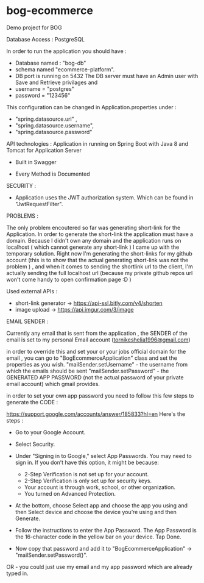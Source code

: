 # bog-ecommerce
Demo project for BOG 


Database Access : PostgreSQL

In order to run the application you should have : 
 * Database named : "bog-db" 
 * schema named "ecommerce-platform". 
 * DB port is running on 5432
The DB server must have an Admin user with Save and Retrieve privilages and 
 * username = "postgres" 
 * password = "123456"

This configuration can be changed in Application.properties under :
 * "spring.datasource.url" , 
 * "spring.datasource.username", 
 * "spring.datasource.password"

API technologies : Application in running on Spring Boot with Java 8 and Tomcat for Application Server
* Built in Swagger

 * Every Method is Documented

SECURITY :
* Application uses the JWT authorization system. Which can be found in "JwtRequestFilter". 

PROBLEMS : 

The only problem encoutered so far was generating short-link for the Application. In order to generate the short-link the application
must have a domain. Because I didn't own any domain and the application runs on localhost ( which cannot generate any short-link ) 
I came up with the temporary solution. Right now I'm generating the short-links for my github account (this is to show that the actual generating short-link
was not the problem ) , and when it comes to sending the shortlink url to the client, I'm actually sending the full localhost url (because my private github repos url won't come handy
to open confirmation page :D )


Used external APIs :
 * short-link generator -> https://api-ssl.bitly.com/v4/shorten
 * image upload -> https://api.imgur.com/3/image

EMAIL SENDER : 

Currently any email that is sent from the application , the SENDER of the email is set to my personal Email account (tornikeshelia1996@gmail.com)

in order to override this and set your or your jobs official domain for the email , you can go to "BogEcommerceApplication" class
and set the properties as you wish.
"mailSender.setUsername" - the username from which the emails should be sent 
"mailSender.setPassword" - the GENERATED APP PASSWORD (not the actual password of your private email account) which gmail provides.

in order to set your own app password you need to follow this few steps to generate the CODE :

https://support.google.com/accounts/answer/185833?hl=en
Here's the steps : 
 * Go to your Google Account.
 * Select Security.
 * Under "Signing in to Google," select App Passwords. You may need to sign in. If you don’t have this option, it might be because:
   * 2-Step Verification is not set up for your account.
   * 2-Step Verification is only set up for security keys.
   * Your account is through work, school, or other organization.
   * You turned on Advanced Protection.
 * At the bottom, choose Select app and choose the app you using and then Select device and choose the device you’re using and then Generate.
 * Follow the instructions to enter the App Password. The App Password is the 16-character code in the yellow bar on your device.
Tap Done.

 * Now copy that password and add it to "BogEcommerceApplication" -> "mailSender.setPassword()".

OR - you could just use my email and my app password which are already typed in.
